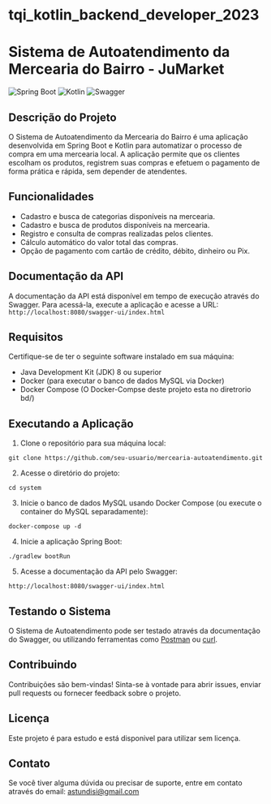 # tqi_kotlin_backend_developer_2023

# Sistema de Autoatendimento da Mercearia do Bairro - JuMarket

![Spring Boot](https://img.shields.io/badge/Spring%20Boot-2.5.4-brightgreen) ![Kotlin](https://img.shields.io/badge/Kotlin-1.5.21-orange) ![Swagger](https://img.shields.io/badge/Swagger-3.0.0-blue)

## Descrição do Projeto

O Sistema de Autoatendimento da Mercearia do Bairro é uma aplicação desenvolvida em Spring Boot e Kotlin para automatizar o processo de compra em uma mercearia local. A aplicação permite que os clientes escolham os produtos, registrem suas compras e efetuem o pagamento de forma prática e rápida, sem depender de atendentes.

## Funcionalidades

- Cadastro e busca de categorias disponíveis na mercearia.
- Cadastro e busca de produtos disponíveis na mercearia.
- Registro e consulta de compras realizadas pelos clientes.
- Cálculo automático do valor total das compras.
- Opção de pagamento com cartão de crédito, débito, dinheiro ou Pix.

## Documentação da API

A documentação da API está disponível em tempo de execução através do Swagger. Para acessá-la, execute a aplicação e acesse a URL: `http://localhost:8080/swagger-ui/index.html`

## Requisitos

Certifique-se de ter o seguinte software instalado em sua máquina:

- Java Development Kit (JDK) 8 ou superior
- Docker (para executar o banco de dados MySQL via Docker)
- Docker Compose (O Docker-Compse deste projeto esta no diretrorio bd/)

## Executando a Aplicação

1. Clone o repositório para sua máquina local:

```
git clone https://github.com/seu-usuario/mercearia-autoatendimento.git
```

2. Acesse o diretório do projeto:

```
cd system
```

3. Inicie o banco de dados MySQL usando Docker Compose (ou execute o container do MySQL separadamente):

```
docker-compose up -d
```

4. Inicie a aplicação Spring Boot:

```
./gradlew bootRun
```

5. Acesse a documentação da API pelo Swagger:

```
http://localhost:8080/swagger-ui/index.html
```

## Testando o Sistema

O Sistema de Autoatendimento pode ser testado através da documentação do Swagger, ou utilizando ferramentas como [Postman](https://www.postman.com/) ou [curl](https://curl.se/).

## Contribuindo

Contribuições são bem-vindas! Sinta-se à vontade para abrir issues, enviar pull requests ou fornecer feedback sobre o projeto.

## Licença

Este projeto é para estudo e está disponivel para utilizar sem licença.

## Contato

Se você tiver alguma dúvida ou precisar de suporte, entre em contato através do email: astundisi@gmail.com
